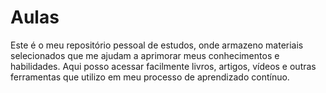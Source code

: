 # Aulas
Este é o meu repositório pessoal de estudos, onde armazeno materiais selecionados que me ajudam a aprimorar meus conhecimentos e habilidades. Aqui posso acessar facilmente livros, artigos, vídeos e outras ferramentas que utilizo em meu processo de aprendizado contínuo.
